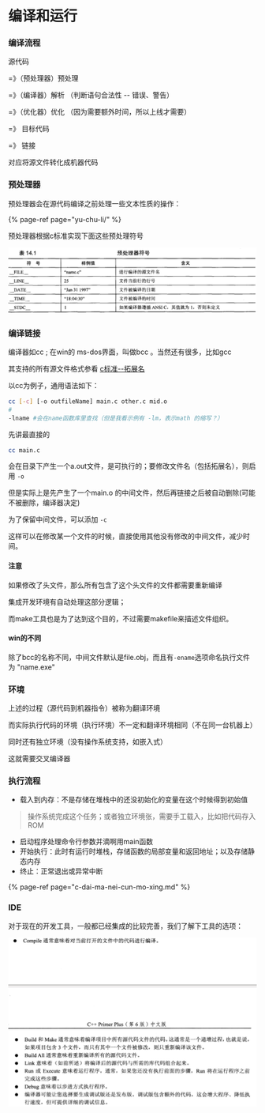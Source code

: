 # 编译和运行

### 编译流程

源代码

=》（预处理器）预处理  

=》（编译器）解析 （判断语句合法性 -- 错误、警告）

=》（优化器）优化  （因为需要额外时间，所以上线才需要）

=》 目标代码 

=》 链接   

对应将源文件转化成机器代码

### 预处理器

预处理器会在源代码编译之前处理一些文本性质的操作：

{% page-ref page="yu-chu-li/" %}

预处理器根据c标准实现下面这些预处理符号

![&#x9884;&#x5904;&#x7406;&#x7B26;&#x53F7;](../../.gitbook/assets/pre-signal.png)

### 编译链接

编译器如cc ; 在win的 ms-dos界面，叫做bcc 。当然还有很多，比如gcc

其支持的所有源文件格式参看 [c标准--拓展名](../overview/c-biao-zhun.md#tuo-zhan-ming-bu-fen)

以cc为例子，通用语法如下：

```bash
cc [-c] [-o outfileName] main.c other.c mid.o
# 
-lname #会在name函数库里查找（但是我看示例有 -lm，表示math 的缩写？）
```

先讲最直接的

```bash
cc main.c
```

会在目录下产生一个a.out文件，是可执行的；要修改文件名（包括拓展名），则启用 `-o`

但是实际上是先产生了一个main.o 的中间文件，然后再链接之后被自动删除\(可能不被删除，编译器决定\)

为了保留中间文件，可以添加 `-c`

这样可以在修改某一个文件的时候，直接使用其他没有修改的中间文件，减少时间。

#### 注意

如果修改了头文件，那么所有包含了这个头文件的文件都需要重新编译  

集成开发环境有自动处理这部分逻辑；

而make工具也是为了达到这个目的，不过需要makefile来描述文件组织。

#### win的不同

除了bcc的名称不同，中间文件默认是file.obj，而且有`-ename`选项命名执行文件为 "name.exe"

### 环境

上述的过程（源代码到机器指令）被称为翻译环境  

而实际执行代码的环境（执行环境）不一定和翻译环境相同（不在同一台机器上）  

同时还有独立环境（没有操作系统支持，如嵌入式）

这就需要交叉编译器

### 执行流程

* 载入到内存：不是存储在堆栈中的还没初始化的变量在这个时候得到初始值

> 操作系统完成这个任务；或者独立环境张，需要手工载入，比如把代码存入ROM

* 启动程序处理命令行参数并滴啊用main函数  
* 开始执行：此时有运行时堆栈，存储函数的局部变量和返回地址；以及存储静态内存
* 终止：正常退出或异常中断

{% page-ref page="c-dai-ma-nei-cun-mo-xing.md" %}

### IDE

对于现在的开发工具，一般都已经集成的比较完善，我们了解下工具的选项：



![ide&#x7684;&#x64CD;&#x4F5C;&#x8BF4;&#x660E;](../../.gitbook/assets/option-ide%20%281%29.png)



